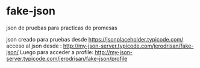 # fake-json
json de pruebas para practicas de promesas

json creado para pruebas desde https://jsonplaceholder.typicode.com/
acceso al json desde : http://my-json-server.typicode.com/jerodrisan/fake-json/
Luego para acceder a profile: http://my-json-server.typicode.com/jerodrisan/fake-json/profile



